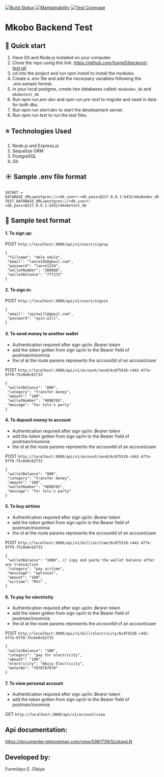 [![Build Status](https://travis-ci.com/funmi5/backend-test.svg?branch=master)](https://travis-ci.com/funmi5/backend-test)
[![Maintainability](https://api.codeclimate.com/v1/badges/b07c4260e89eb1a1c11e/maintainability)](https://codeclimate.com/github/funmi5/backend-test/maintainability)
[![Test Coverage](https://api.codeclimate.com/v1/badges/b07c4260e89eb1a1c11e/test_coverage)](https://codeclimate.com/github/funmi5/backend-test/test_coverage)

# Mkobo Backend Test

## :rocket: Quick start

1.  Have Git and Node.js installed on your computer.
2.  Clone the repo using this link: _https://github.com/funmi5/backend-test.git_
3.  cd into the project and run _npm install_ to install the modules.
4.  Create a .env file and add the necessary variables following the _.env.sample_ format.
5.  In your local postgres, create two databases called: `mkobodev_db` and `mkobotest_db`
6.  Run _npm run pre-dev_ and _npm run pre-test_ to migrate and seed in data for both dbs.
7.  Run _npm run start:dev_ to start the development server.
8.  Run _npm run test_ to run the test files.
 
## :star: Technologies Used

1. Node.js and Express.js
2. Sequelize ORM
3. PostgreSQL
4. Git

## :sunny: Sample .env file format

```

SECRET = 
DATABASE_URL=postgres://<db_user>:<db_pass>@127.0.0.1:5432/mkobodev_db
TEST_DATABASE_URL=postgres://<db_user>:<db_pass>@127.0.0.1:5432/mkobotest_db 

```

## :cherry_blossom: Sample test format

<h4>1. To sign up:</h4>

  POST `http://localhost:3000/api/v1/users/signup`

   ```
   {
	"fullname": "dele odule",
	"email": "lanre192@gmail.com",
	"password": "lanre1234",
	"walletNumber": "380888",
	"walletBalance": "777272"
}
   ```

<h4>2. To sign in:</h4>
   
  POST `http://localhost:3000/api/v1/users/signin`

   ```
   {
	"email": "ayinwill@gmail.com",
	"password": "ayin.will",
}
   ```

<h4> 3. To send money to another wallet</h4>
   
   - Authentication required after sign up/in: _Bearer token_
   - add the _token_ gotten from sign up/in to the Bearer field of postman/insomnia
   - the _id_ at the route params represents the _accountId_ of an account/user
   
  POST `http://localhost:3000/api/v1/account/send/6c8f5528-c442-477e-97f0-75c8e0c62f33`
   
   ```
   {
	"walletBalance": "800",
	"category": "transfer money",
	"amount": "100",
	"walletNumber": "9098765",
	"message": "for tolu's party" 
}
   ```   

<h4> 4. To deposit money to account </h4>
   
   - Authentication required after sign up/in: _Bearer token_
   - add the _token_ gotten from sign up/in to the Bearer field of postman/insomnia
   - the _id_ at the route params represents the _accountId_ of an account/user
   
  POST `http://localhost:3000/api/v1/account/send/6c8f5528-c442-477e-97f0-75c8e0c62f33`
   
   ```
   {
	"walletBalance": "800",
	"category": "transfer money",
	"amount": "100",
	"walletNumber": "9098765",
	"message": "for tolu's party" 
}
   ```      
   
<h4>5. To buy airtime</h4>
   
   - Authentication required after sign up/in: _Bearer token_
   - add the _token_ gotten from sign up/in to the Bearer field of postman/insomnia
   - the _id_ at the route params represents the _accountId_ of an account/user
   
  POST `http://localhost:3000/api/v1/bill/airtime/6c8f5528-c442-477e-97f0-75c8e0c62f33`
   
   ```
   {
	"walletBalance": "1000", // copy and paste the wallet balance after any transaction
	"category": "pay airtime",
	"messsage": "optional",
	"amount": "100",
	"airtime": "Mtn" ,
}
   ```

<h4>6. To pay for electricity</h4>
   
   - Authentication required after sign up/in: _Bearer token_
   - add the _token_ gotten from sign up/in to the Bearer field of postman/insomnia
   - the _id_ at the route params represents the _accountId_ of an account/user
   
  POST `http://localhost:3000/api/v1/bill/electricity/6c8f5528-c442-477e-97f0-75c8e0c62f33`
   
   ```
   {
	"walletBalance": "100",
	"category": "pay for electricity",
	"amount": "100",
    "electricity": "Abuja Electricity",
	"meterNo": "7878787878"
}
   ```   

<h4>7. To view personal account </h4>
   
   - Authentication required after sign up/in: _Bearer token_
   - add the _token_ gotten from sign up/in to the Bearer field of postman/insomnia
   
  GET `http://localhost:3000/api/v1/account/view`  
  

## Api documentation: 
https://documenter.getpostman.com/view/5981739/SzzkawLN

## Developed by:
Funmilayo E. Olaiya   